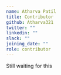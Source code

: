 ```yaml
---
name: Atharva Patil
title: Contributor
github: Atharva321
twitter: ""
linkedin: ""
slack: ""
joining_date: ""
role: contributor
---
```


Still waiting for this
